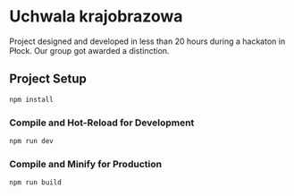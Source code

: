 # Uchwala krajobrazowa

Project designed and developed in less than 20 hours during a hackaton in Płock.
Our group got awarded a distinction.

## Project Setup

```sh
npm install
```

### Compile and Hot-Reload for Development

```sh
npm run dev
```

### Compile and Minify for Production

```sh
npm run build
```
